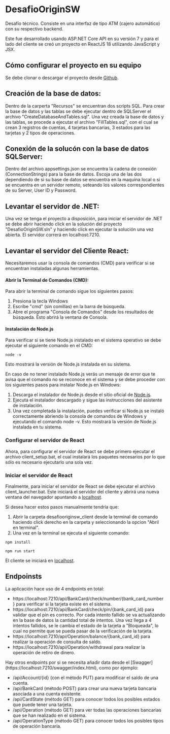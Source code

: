 # DesafioOriginSW
Desafío técnico. Consiste en una interfaz de tipo ATM (cajero automático) con su respectivo backend.

Este fue desarrollado usando ASP.NET Core API en su versión 7 y para el lado del cliente se creó un proyecto en ReactJS 18 utilizando JavaScript y JSX.

## Cómo configurar el proyecto en su equipo
Se debe clonar o descargar el proyecto desde [Github](https://github.com/RhonalG24/DesafioOriginSW). 

## Creación de la base de datos:
Dentro de la carperta "Recursos" se encuentran dos scripts SQL. 
Para crear la base de datos y las tablas se debe ejecutar dentro de SQLServer el archivo "CreateDatabaseAndTables.sql".
Una vez creada la base de datos y las tablas, se procede a ejecutar el archivo "FillTables.sql", con el cual se crean 3 registros de cuentas, 4 tarjetas bancarias, 3 estados para las tarjetas y 2 tipos de operaciones. 

## Conexión de la solucón con la base de datos SQLServer:
Dentro del archivo appsettings.json se encuentra la cadena de conexión (ConnectionStrings) para la base de datos. Escoja una de las dos dependiendo de si su base de datos se encuentra en la maquina local o si se encuentra en un servidor remoto, seteando los valores correspondientes de su Server, User ID y Password.

## Levantar el servidor de .NET:

Una vez se tenga el proyecto a disposición, para iniciar el servidor de .NET se debe abrir haciendo click en la solución del proyecto "DesafioOriginSW.sln" y haciendo click en ejecutar la solución una vez abierta. El servidor correrá en localhost:7210.

## Levantar el servidor del Cliente React:
Necesitaremos usar la consola de comandos (CMD) para verificar si se encuentran instaladas algunas herramientas. 

#### Abrir la Terminal de Comandos (CMD):
Para abrir la terminal de comando sigue los siguientes pasos:
1. Presiona la tecla Windows
2. Escribe "cmd" (sin comillas) en la barra de búsqueda.
3. Abre el programa "Consola de Comandos" desde los resultados de búsqueda. Esto abrirá la ventana de Consola.

#### Instalación de Node.js
Para verificar si se tiene Node.js instalado en el sistema operativo se debe ejecutar el siguiente comando en el CMD:
```
node -v
```
Esto mostrará la versión de Node.js instalada en su sistema.

En caso de no tener instalado Node.js verás un mensaje de error que te avisa que el comando no se reconoce en el sistema y se debe proceder con los siguientes pasos para instalar Node.js en Windows:

1. Descarga el instalador de Node.js desde el sitio oficial de [Node.js](https://nodejs.org/en/download). 
2. Ejecuta el instalador descargado y sigue las instrucciones del asistente de instalación.
3. Una vez completada la instalación, puedes verificar si Node.js se instaló correctamente abriendo la consola de comandos de Windows y ejecutando el comando node -v. Esto mostrará la versión de Node.js instalada en tu sistema.

### Configurar el servidor de React
Ahora, para configurar el servidor de React se debe primero ejecutar el archivo client_setup.bat, el cual instalará los paquetes necesarios por lo que sólo es necesario ejecutarlo una sola vez.

### Iniciar el servidor de React
Finalmente, para iniciar el servidor de React se debe ejecutar el archivo client_launcher.bat. Este iniciará el servidor del cliente y abrirá una nueva ventana del navegador apuntando a [localhost](http://localhost:3000/).

Si desea hacer estos pasos manualmente tendría que:
1. Abrir la carpeta desafiooriginsw_client desde la terminal de comando haciendo click derecho en la carpeta y seleccionando la opcion "Abril en terminal". 
2. Una vez en la terminal se ejecuta el siguiente comando:
```
npm install

npm run start
```
El cliente se iniciará en [localhost](http://localhost:3000/).


## Endpoinsts
La aplicación hace uso de 4 endpoints en total:
- https://localhost:7210/api/BankCard/check/number/{bank_card_number} para verificar si la tarjeta existe en el sistema.
- https://localhost:7210/api/BankCard/check/pin/{bank_card_id} para validar que el pin es correcto. Por cada intento fallido se va actualizando en la base de datos la cantidad total de intentos. Una vez llega a 4 intentos fallidos, se le cambia el estado de la tarjeta a "Bloqueada", lo cual no permite que se pueda pasar de la verificación de la tarjeta.
- https://localhost:7210/api/Operation/balance/{bank_card_id} para realizar la operación de consulta de saldo.
- https://localhost:7210/api/Operation/withdrawal para realizar la operación de retiro de dinero.

Hay otros endpoints por si se necesita añadir data desde el [Swagger] (https://localhost:7210/swagger/index.html), como por ejemplo:
- /api/Account/{id} (con el método PUT) para modificar el saldo de una cuenta.
- /api/BankCard (método POST) para crear una nueva tarjeta bancaria asociada a una cuenta existente.
- /api/CardState (método GET) para conocer todos los posibles estados que puede tener una tarjeta.
- /api/Operation (método GET) para ver todas las operaciones bancarias que se han realizado en el sistema.
- /api/OperationType (método GET) para conocer todos los posibles tipos de operación bancaria.
